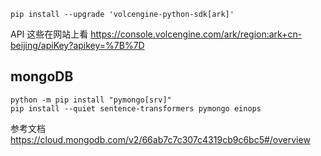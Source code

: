 ```
pip install --upgrade 'volcengine-python-sdk[ark]'
```

API 这些在网站上看
https://console.volcengine.com/ark/region:ark+cn-beijing/apiKey?apikey=%7B%7D

## mongoDB
```shell
python -m pip install "pymongo[srv]"
pip install --quiet sentence-transformers pymongo einops

```
参考文档
https://cloud.mongodb.com/v2/66ab7c7c307c4319cb9c6bc5#/overview
